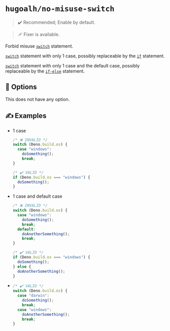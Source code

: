 # `hugoalh/no-misuse-switch`

> ✔️ Recommended; Enable by default.

> 🩹 Fixer is available.

Forbid misuse [`switch`][ecmascript-switch] statement.

[`switch`][ecmascript-switch] statement with only 1 case, possibly replaceable by the [`if`][ecmascript-if-else] statement.

[`switch`][ecmascript-switch] statement with only 1 case and the default case, possibly replaceable by the [`if-else`][ecmascript-if-else] statement.

## 🔧 Options

This does not have any option.

## ✍️ Examples

- 1 case
  ```ts
  /* ❌ INVALID */
  switch (Deno.build.os) {
    case "windows":
      doSomething();
      break;
  }

  /* ✔️ VALID */
  if (Deno.build.os === "windows") {
    doSomething();
  }
  ```
- 1 case and default case
  ```ts
  /* ❌ INVALID */
  switch (Deno.build.os) {
    case "windows":
      doSomething();
      break;
    default:
      doAnotherSomething();
      break;
  }

  /* ✔️ VALID */
  if (Deno.build.os === "windows") {
    doSomething();
  } else {
    doAnotherSomething();
  }
  ```
- ```ts
  /* ✔️ VALID */
  switch (Deno.build.os) {
    case "darwin":
      doSomething();
      break;
    case "windows":
      doAnotherSomething();
      break;
  }
  ```

[ecmascript-if-else]: https://developer.mozilla.org/en-US/docs/Web/JavaScript/Reference/Statements/if...else
[ecmascript-switch]: https://developer.mozilla.org/en-US/docs/Web/JavaScript/Reference/Statements/switch
